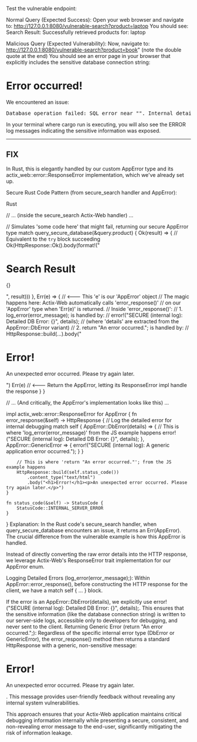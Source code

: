 Test the vulnerable endpoint:

Normal Query (Expected Success):
Open your web browser and navigate to:
http://127.0.0.1:8080/vulnerable-search?product=laptop
You should see: Search Result: Successfully retrieved products for: laptop

Malicious Query (Expected Vulnerability):
Now, navigate to:
http://127.0.0.1:8080/vulnerable-search?product=book" (note the double quote at the end)
You should see an error page in your browser that explicitly includes the sensitive database connection string:


<h1>Error occurred!</h1>
<p>We encountered an issue:</p>
<pre>Database operation failed: SQL error near "". Internal details: DB_CONNECTION_STRING=postgres://admin:supersecret@localhost:5432/production_db</pre>
In your terminal where cargo run is executing, you will also see the ERROR log messages indicating the sensitive information was exposed.

----------------
FIX
----------------
In Rust, this is elegantly handled by our custom AppError type and its actix_web::error::ResponseError implementation, which we've already set up.

Secure Rust Code Pattern (from secure_search handler and AppError):

Rust

// ... (inside the secure_search Actix-Web handler) ...

// Simulates 'some code here' that might fail, returning our secure AppError type
match query_secure_database(&query.product) {
    Ok(result) => {
        // Equivalent to the `try` block succeeding
        Ok(HttpResponse::Ok().body(format!("<h1>Search Result</h1><p>{}</p>", result)))
    },
    Err(e) => { // <--- This 'e' is our 'AppError' object
        // The magic happens here: Actix-Web automatically calls 'error_response()'
        // on our 'AppError' type when 'Err(e)' is returned.
        // Inside 'error_response()':
        // 1. log_error(error_message); is handled by:
        //    error!("SECURE (internal log): Detailed DB Error: {}", details);
        //    (where 'details' are extracted from the AppError::DbError variant)
        // 2. return "An error occurred."; is handled by:
        //    HttpResponse::build(...).body("<h1>Error!</h1><p>An unexpected error occurred. Please try again later.</p>")
        Err(e) // <--- Return the AppError, letting its ResponseError impl handle the response
    }
}

// ... (And critically, the AppError's implementation looks like this) ...

impl actix_web::error::ResponseError for AppError {
    fn error_response(&self) -> HttpResponse {
        // Log the detailed error for internal debugging
        match self {
            AppError::DbError(details) => {
                // This is where 'log_error(error_message)' from the JS example happens
                error!("SECURE (internal log): Detailed DB Error: {}", details);
            },
            AppError::GenericError => {
                error!("SECURE (internal log): A generic application error occurred.");
            }
        }

        // This is where 'return "An error occurred."'; from the JS example happens
        HttpResponse::build(self.status_code())
            .content_type("text/html")
            .body("<h1>Error!</h1><p>An unexpected error occurred. Please try again later.</p>")
    }

    fn status_code(&self) -> StatusCode {
        StatusCode::INTERNAL_SERVER_ERROR
    }
}
Explanation:
In the Rust code's secure_search handler, when query_secure_database encounters an issue, it returns an Err(AppError). The crucial difference from the vulnerable example is how this AppError is handled.

Instead of directly converting the raw error details into the HTTP response, we leverage Actix-Web's ResponseError trait implementation for our AppError enum.

Logging Detailed Errors (log_error(error_message);):
Within AppError::error_response(), before constructing the HTTP response for the client, we have a match self { ... } block.

If the error is an AppError::DbError(details), we explicitly use error!("SECURE (internal log): Detailed DB Error: {}", details);. This ensures that the sensitive information (like the database connection string) is written to our server-side logs, accessible only to developers for debugging, and never sent to the client.
Returning Generic Error (return "An error occurred.";):
Regardless of the specific internal error type (DbError or GenericError), the error_response() method then returns a standard HttpResponse with a generic, non-sensitive message: <body><h1>Error!</h1><p>An unexpected error occurred. Please try again later.</p>. This message provides user-friendly feedback without revealing any internal system vulnerabilities.

This approach ensures that your Actix-Web application maintains critical debugging information internally while presenting a secure, consistent, and non-revealing error message to the end-user, significantly mitigating the risk of information leakage.


